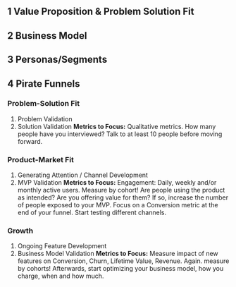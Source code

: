 ## 1 Value Proposition & Problem Solution Fit

## 2 Business Model

## 3 Personas/Segments

## 4 Pirate Funnels

### Problem-Solution Fit

1. Problem Validation
2. Solution Validation
   **Metrics to Focus:** Qualitative metrics. How many people have you interviewed? Talk to at least 10 people before moving forward.

### Product-Market Fit

1. Generating Attention / Channel Development
2. MVP Validation
   **Metrics to Focus:** Engagement: Daily, weekly and/or monthly active users. Measure by cohort! Are people using the product as intended? Are you offering value for them? If so, increase the number of people exposed to your MVP. Focus on a Conversion metric at the end of your funnel. Start testing different channels.

### Growth

1. Ongoing Feature Development
2. Business Model Validation
   **Metrics to Focus:** Measure impact of new features on Conversion, Churn, Lifetime Value, Revenue. Again. measure by cohorts! Afterwards, start optimizing your business model, how you charge, when and how much.
